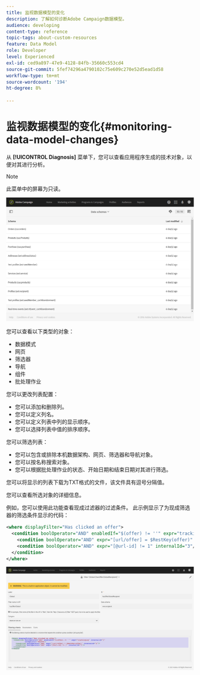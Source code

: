 ```yaml
---
title: 监视数据模型的变化
description: 了解如何诊断Adobe Campaign数据模型。
audience: developing
content-type: reference
topic-tags: about-custom-resources
feature: Data Model
role: Developer
level: Experienced
exl-id: ced9a897-47e9-4128-84fb-35660c553cd4
source-git-commit: 5fef74296a4790102c75e609c270e52d5ead1d58
workflow-type: tm+mt
source-wordcount: '194'
ht-degree: 8%

---
```


# 监视数据模型的变化{#monitoring-data-model-changes}

从 **[!UICONTROL Diagnosis]** 菜单下，您可以查看应用程序生成的技术对象，以便对其进行分析。

>[!NOTE]
>
>此菜单中的屏幕为只读。

![](assets/diagnostic.png)

您可以查看以下类型的对象：

* 数据模式
* 网页
* 筛选器
* 导航
* 组件
* 批处理作业

您可以更改列表配置：

* 您可以添加和删除列。
* 您可以定义列名。
* 您可以定义列表中列的显示顺序。
* 您可以选择列表中值的排序顺序。

您可以筛选列表：

* 您可以包含或排除本机数据架构、网页、筛选器和导航对象。
* 您可以按名称搜索对象。
* 您可以根据批处理作业的状态、开始日期和结束日期对其进行筛选。

您可以将显示的列表下载为TXT格式的文件，该文件具有逗号分隔值。

您可以查看所选对象的详细信息。

例如，您可以使用此功能查看现成过滤器的过滤条件。 此示例显示了为现成筛选器的筛选条件显示的代码：

```xml
<where displayFilter="Has clicked an offer">
  <condition boolOperator="AND" enabledIf="$(offer) != ''" expr="trackingLog" internalId="1" setOperator="EXISTS">
    <condition boolOperator="AND" expr="[url/offer] = $RestKey(offer)" internalId="2"/>
    <condition boolOperator="AND" expr="[@url-id] != 1" internalId="3"/>
  </condition>
</where>
```

![](assets/diagnosis_filter_criteria.png)
